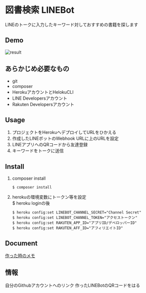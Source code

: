 
# 図書検索 LINEBot
LINEのトークに入力したキーワード対しておすすめの書籍を探します

## Demo
![result](https://github.com/zE85S6U/books_search_linebot/blob/develop/document/image/bot_demo.gif)
## あらかじめ必要なもの
-  git
-  composer
-  HerokuアカウントとHelokuCLI
-  LINE Developersアカウント
-  Rakuten Developersアカウント

## Usage
1. プロジェクトをHerokuへデプロイしてURLをひかえる
1. 作成したLINEボットのWebhook URLに上のURLを設定
1. LINEアプリへのQRコードから友達登録
1. キーワードをトークに送信

## Install
1. composer install  
    ```
    $ composer install
    ```
1. herokuの環境変数にトークン等を設定  
    $ heroku loginの後
    ```
    $ heroku config:set LINEBOT_CHANNEL_SECRET="Channel Secret"
    $ heroku config:set LINEBOT_CHANNEL_TOKEN="アクセストークン"
    $ heroku config:set RAKUTEN_APP_ID="アプリID/デベロッパーID"
    $ heroku config:set RAKUTEN_AFF_ID="アフィリエイトID"
    ```
## Document
[作った時のメモ](https://github.com/zE85S6U/books_search_linebot/blob/develop/document/document.md)

## 情報
自分のGithubアカウントへのリンク
作ったLINEBotのQRコードをはる